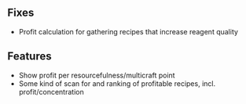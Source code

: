 ## Fixes

- Profit calculation for gathering recipes that increase reagent quality

## Features

- Show profit per resourcefulness/multicraft point
- Some kind of scan for and ranking of profitable recipes, incl. profit/concentration